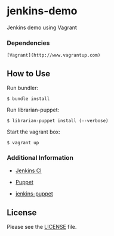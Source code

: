 jenkins-demo
============

Jenkins demo using Vagrant

### Dependencies

    [Vagrant](http://www.vagrantup.com)

## How to Use

Run bundler:

    $ bundle install

Run librarian-puppet:

    $ librarian-puppet install (--verbose)

Start the vagrant box:

    $ vagrant up

### Additional Information

  * [Jenkins CI](http://jenkins-ci.org)

  * [Puppet](http://puppetlabs.com)

  * [jenkins-puppet](https://github.com/jenkinsci/puppet-jenkins)

## License
Please see the [LICENSE](https://github.com/dummydata/jenkins-demo/blob/master/LICENSE)
file.
